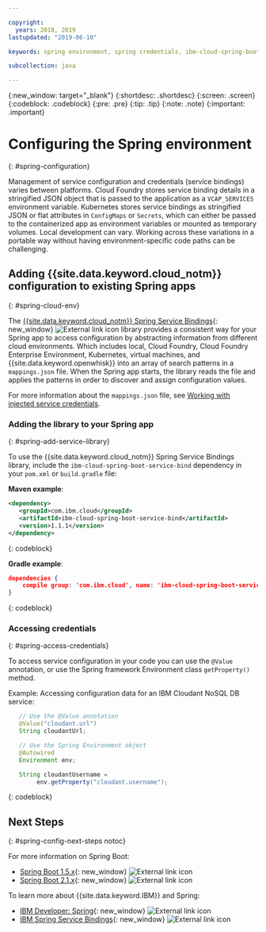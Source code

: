 ```yaml
---

copyright:
  years: 2018, 2019
lastupdated: "2019-06-10"

keywords: spring environment, spring credentials, ibm-cloud-spring-boot-service-bind, service bindings spring, vcap_services spring, access credential spring

subcollection: java

---
```


{:new_window: target="_blank"}
{:shortdesc: .shortdesc}
{:screen: .screen}
{:codeblock: .codeblock}
{:pre: .pre}
{:tip: .tip}
{:note: .note}
{:important: .important}

# Configuring the Spring environment
{: #spring-configuration}

Management of service configuration and credentials (service bindings) varies between platforms. Cloud Foundry stores service binding details in a stringified JSON object that is passed to the application as a `VCAP_SERVICES` environment variable. Kubernetes stores service bindings as stringified JSON or flat attributes in `ConfigMaps` or `Secrets`, which can either be passed to the containerized app as environment variables or mounted as temporary volumes. Local development can vary. Working across these variations in a portable way without having environment-specific code paths can be challenging.

## Adding {{site.data.keyword.cloud_notm}} configuration to existing Spring apps
{: #spring-cloud-env}

The [{{site.data.keyword.cloud_notm}} Spring Service Bindings](https://github.com/ibm-developer/ibm-cloud-spring-bind){: new_window} ![External link icon](../icons/launch-glyph.svg "External link icon") library provides a consistent way for your Spring app to access configuration by abstracting information from different cloud environments. Which includes local, Cloud Foundry, Cloud Foundry Enterprise Environment, Kubernetes, virtual machines, and {{site.data.keyword.openwhisk}} into an array of search patterns in a `mappings.json` file. When the Spring app starts, the library reads the file and applies the patterns in order to discover and assign configuration values.

For more information about the `mappings.json` file, see [Working with injected service credentials](/docs/java?topic=cloud-native-configuration#portable-credentials).

### Adding the library to your Spring app
{: #spring-add-service-library}

To use the {{site.data.keyword.cloud_notm}} Spring Service Bindings library, include the `ibm-cloud-spring-boot-service-bind` dependency in your `pom.xml` or `build.gradle` file:

**Maven example**:

```xml
<dependency>
   <groupId>com.ibm.cloud</groupId>
   <artifactId>ibm-cloud-spring-boot-service-bind</artifactId>
   <version>1.1.1</version>
</dependency>
```
{: codeblock}

**Gradle example**:

```json
dependencies {
    compile group: 'com.ibm.cloud', name: 'ibm-cloud-spring-boot-service-bind', version: '1.1.1'
}
```
{: codeblock}

### Accessing credentials
{: #spring-access-credentials}

To access service configuration in your code you can use the `@Value` annotation, or use the Spring framework Environment class `getProperty()` method.

Example: Accessing configuration data for an IBM Cloudant NoSQL DB service:

```java
   // Use the @Value annotation
   @Value("cloudant.url")
   String cloudantUrl;

   // Use the Spring Environment object
   @Autowired
   Environment env;

   String cloudantUsername =
        env.getProperty("cloudant.username");
```
{: codeblock}

## Next Steps
{: #spring-config-next-steps notoc}

For more information on Spring Boot:

* [Spring Boot 1.5.x](https://docs.spring.io/spring-boot/docs/1.5.x/reference/html/){: new_window} ![External link icon](../icons/launch-glyph.svg "External link icon")
* [Spring Boot 2.1.x](https://docs.spring.io/spring-boot/docs/2.1.x/reference/html/){: new_window} ![External link icon](../icons/launch-glyph.svg "External link icon")

To learn more about {{site.data.keyword.IBM}} and Spring:

* [IBM Developer: Spring](https://developer.ibm.com/technologies/spring/){: new_window} ![External link icon](../icons/launch-glyph.svg "External link icon")
* [IBM Spring Service Bindings](https://github.com/ibm-developer/ibm-cloud-spring-bind){: new_window} ![External link icon](../icons/launch-glyph.svg "External link icon")
